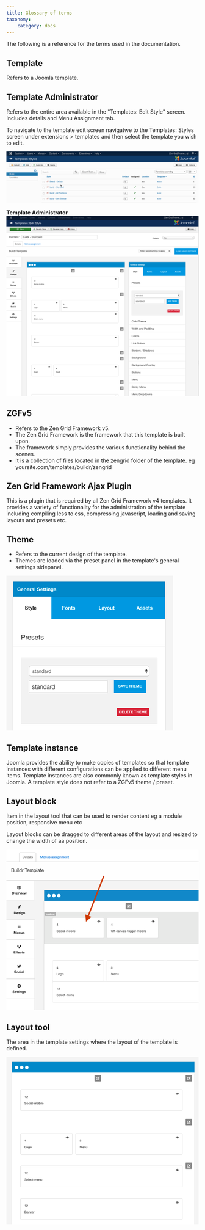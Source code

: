 ```yaml
---
title: Glossary of terms
taxonomy:
    category: docs
---
```


The following is a reference for the terms used in the documentation.

## Template
Refers to a Joomla template.

## Template Administrator
Refers to the entire area available in the "Templates: Edit Style" screen. Includes details and Menu Assignment tab.

To navigate to the template edit screen navigatwe to the Templates: Styles screen under extensions > templates and then select the template you wish to edit.

![Admin Gif](admin-gif.gif)

**Template Administrator**
![Admin](admin.png)

## ZGFv5

- Refers to the Zen Grid Framework v5.
- The Zen Grid Framework is the framework that this template is built upon.
- The framework simply provides the various functionality behind the scenes.
- It is a collection of files located in the zengrid folder of the template. eg yoursite.com/templates/buildr/zengrid


## Zen Grid Framework Ajax Plugin
This is a plugin that is required by all Zen Grid Framework v4 templates. It provides a variety of functionality for the administration of the template including compiling less to css, compressing javascript, loading and saving layouts and presets etc.

## Theme
- Refers to the current design of the template. 
- Themes are loaded via the preset panel in the template's general settings sidepanel.

![Preset](presets.png)

## Template instance
Joomla provides the ability to make copies of templates so that template instances with different configurations can be applied to different menu items. Template instances are also commonly known as template styles in Joomla. A template style does not refer to a ZGFv5 theme / preset.

## Layout block
Item in the layout tool that can be used to render content eg a module position, responsive menu etc

Layout blocks can be dragged to different areas of the layout and resized to change the width of aa position.

![Layout Block](layout-block.png)


## Layout tool
The area in the template settings where the layout of the template is defined. 

![Layout](layout.png)
